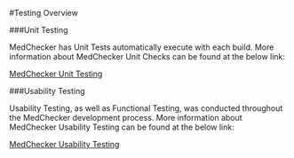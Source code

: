 #Testing Overview

###Unit Testing

MedChecker has Unit Tests automatically execute with each build. More information about MedChecker Unit Checks can be found at the below link:

[MedChecker Unit Testing](https://github.com/IBCDBS/medchecker/blob/master/devops/testing/unit-testing.md)

###Usability Testing

Usability Testing, as well as Functional Testing, was conducted throughout the MedChecker development process. More information about MedChecker Usability Testing can be found at the below link:

[MedChecker Usability Testing](https://github.com/IBCDBS/medchecker/blob/master/devops/testing/usability-testing.md)
